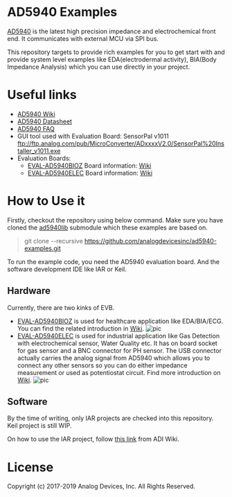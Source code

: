 # AD5940 Examples
[AD5940](https://www.analog.com/en/products/ad5940.html) is the latest high precision impedance and electrochemical front end. It communicates with external MCU via SPI bus. 

This repository targets to provide rich examples for you to get start with and provide system level examples like EDA(electrodermal activity), BIA(Body Impedance Analysis) which you can use directly in your project.

# Useful links
* [AD5940 Wiki](https://wiki.analog.com/resources/eval/user-guides/ad5940)
* [AD5940 Datasheet](https://www.analog.com/media/en/technical-documentation/data-sheets/AD5940.pdf)
* [AD5940 FAQ](https://ez.analog.com/data_converters/precision_adcs/w/documents/14012/ad5940-faqs)
* GUI tool used with Evaluation Board: SensorPal v1011 ftp://ftp.analog.com/pub/MicroConverter/ADxxxxV2.0/SensorPal%20Installer_v1011.exe
* Evaluation Boards:
  - [EVAL-AD5940BIOZ](https://www.analog.com/en/design-center/evaluation-hardware-and-software/evaluation-boards-kits/EVAL-AD5940BIOZ.html) Board information: [Wiki](https://wiki.analog.com/resources/eval/user-guides/eval-ad5940/hardware/eval-ad5940bioz)
  - [EVAL-AD5940ELEC](https://www.analog.com/en/design-center/evaluation-hardware-and-software/evaluation-boards-kits/EVAL-AD5940ELCZ.html) Board information: [Wiki](https://wiki.analog.com/resources/eval/user-guides/eval-ad5940/hardware/eval-ad5940elcz)

# How to Use it
Firstly, checkout the repository using below command. Make sure you have cloned the [ad5940lib](https://github.com/analogdevicesinc/ad5940lib) submodule which these examples are based on.

> git clone --recursive https://github.com/analogdevicesinc/ad5940-examples.git

To run the example code, you need the AD5940 evaluation board. And the software development IDE like IAR or Keil. 
## Hardware
Currently, there are two kinks of EVB. 
* [EVAL-AD5940BIOZ](https://www.analog.com/en/design-center/evaluation-hardware-and-software/evaluation-boards-kits/EVAL-AD5940BIOZ.html) is used for healthcare application like EDA/BIA/ECG. You can find the related introduction in [Wiki](https://wiki.analog.com/resources/eval/user-guides/eval-ad5940/hardware/eval-ad5940bioz). 
![pic](https://www.analog.com/-/media/analog/en/evaluation-board-images/images/eval-ad5940biozangle-web.gif?h=270&thn=1&hash=C0C6E2638C3E12641F9D79A0121B56AAB7003391)
* [EVAL-AD5940ELEC](https://www.analog.com/en/design-center/evaluation-hardware-and-software/evaluation-boards-kits/EVAL-AD5940ELCZ.html) is used for industrial application like Gas Detection with electrochemical sensor, Water Quality etc. It has on board socket for gas sensor and a BNC connector for PH sensor. The USB connector actually carries the analog signal from AD5940 which allows you to connect any other sensors so you can do either impedance measurement or used as potentiostat circuit. Find more introduction on [Wiki](https://wiki.analog.com/resources/eval/user-guides/eval-ad5940/hardware/eval-ad5940elcz).
![pic](https://www.analog.com/-/media/analog/en/evaluation-board-images/images/eval-ad5940elczangle-web.gif?h=270&thn=1&hash=C7A2DE91D5A315F0F4A167EBB83F8ECBE02EC79B)

## Software
By the time of writing, only IAR projects are checked into this repository. Keil project is still WIP.

On how to use the IAR project, follow [this link](https://wiki.analog.com/resources/eval/user-guides/eval-ad5940/tools/iar_setup_guide) from ADI Wiki.

# License
Copyright (c) 2017-2019 Analog Devices, Inc. All Rights Reserved.
